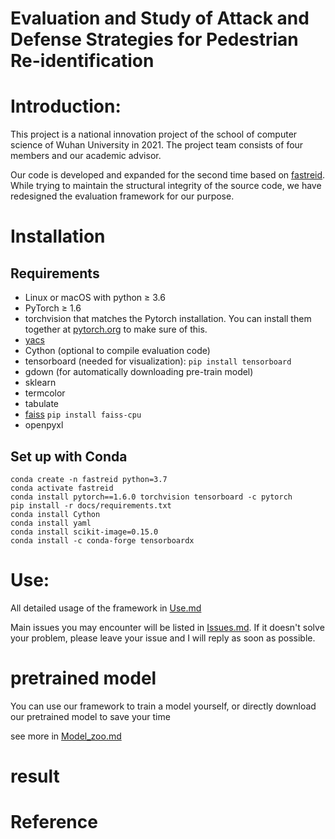 Evaluation and Study of Attack and Defense Strategies for Pedestrian Re-identification
===


# Introduction:

This project is a national innovation project of the school of computer  science of Wuhan University in 2021. The project team consists of four members and our academic advisor.

Our code is developed and expanded for the second time based on [fastreid](https://github.com/JDAI-CV/fast-reid). While trying to maintain the structural integrity of the source code, we have redesigned the evaluation framework for our purpose.

# Installation

## Requirements


- Linux or macOS with python ≥ 3.6
- PyTorch ≥ 1.6
- torchvision that matches the Pytorch installation. You can install them together at [pytorch.org](https://pytorch.org/) to make sure of this.
- [yacs](https://github.com/rbgirshick/yacs)
- Cython (optional to compile evaluation code)
- tensorboard (needed for visualization): `pip install tensorboard`
- gdown (for automatically downloading pre-train model)
- sklearn
- termcolor
- tabulate
- [faiss](https://github.com/facebookresearch/faiss) `pip install faiss-cpu`
- openpyxl



## Set up with Conda

```shell script
conda create -n fastreid python=3.7
conda activate fastreid
conda install pytorch==1.6.0 torchvision tensorboard -c pytorch
pip install -r docs/requirements.txt
conda install Cython
conda install yaml
conda install scikit-image=0.15.0
conda install -c conda-forge tensorboardx
```

# Use:

All detailed usage of the framework in [Use.md](Use.md)

Main issues you may encounter will be listed in [Issues.md](Issues.md). If it doesn't solve your problem, please leave your issue and I will reply as soon as possible.

# pretrained model

You can use our framework to train a model yourself, or directly download our pretrained model to save your time

see more in [Model_zoo.md](Model_zoo.md)

# result

# Reference
